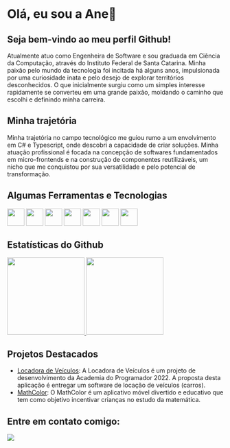 # Olá, eu sou a Ane👋

## Seja bem-vindo ao meu perfil Github!

Atualmente atuo como Engenheira de Software e sou graduada em Ciência da Computação, através do Instituto Federal de Santa Catarina. Minha paixão pelo mundo da tecnologia foi incitada há alguns anos, impulsionada por uma curiosidade inata e pelo desejo de explorar territórios desconhecidos. O que inicialmente surgiu como um simples interesse rapidamente se converteu em uma grande paixão, moldando o caminho que escolhi e definindo minha carreira.

## Minha trajetória
Minha trajetória no campo tecnológico me guiou rumo a um envolvimento em C# e Typescript, onde descobri a capacidade de criar soluções. Minha atuação profissional é focada na concepção de softwares fundamentados em micro-frontends e na construção de componentes reutilizáveis, um nicho que me conquistou por sua versatilidade e pelo potencial de transformação.

## Algumas Ferramentas e Tecnologias
<div>
  <img src="https://cdn.jsdelivr.net/gh/devicons/devicon/icons/csharp/csharp-original.svg" width="40" height="40" />
  <img src="https://cdn.jsdelivr.net/gh/devicons/devicon/icons/dot-net/dot-net-plain-wordmark.svg" width="40" height="40"/>
  <img src="https://cdn.jsdelivr.net/gh/devicons/devicon/icons/java/java-original.svg" width="40" height="40"/>
  <img src="https://cdn.jsdelivr.net/gh/devicons/devicon/icons/typescript/typescript-original.svg" width="40" height="40"/>
  <img src="https://cdn.jsdelivr.net/gh/devicons/devicon/icons/html5/html5-original.svg" width="40" height="40"/>
  <img src="https://cdn.jsdelivr.net/gh/devicons/devicon/icons/css3/css3-original.svg" width="40" height="40"/>
  <img src="https://cdn.jsdelivr.net/gh/devicons/devicon/icons/angularjs/angularjs-original.svg" width="40" height="40"/>
</div>

## Estatísticas do Github
<div>
  <a href="https://github.com/anegrizotti">
    <img height="180em" src="https://github-readme-stats.vercel.app/api/top-langs/?username=anegrizotti&layout=compact&langs_count=7&theme=dracula"/>
    <img height="180em" src="https://github-readme-stats.vercel.app/api?username=anegrizotti&show_icons=true&theme=dracula&include_all_commits=true&count_private=true"/>
  </a>
</div>

## Projetos Destacados
- [Locadora de Veículos](https://github.com/anegrizotti/locadora.de.veiculos-forms): A Locadora de Veículos é um projeto de desenvolvimento da Academia do Programador 2022. A proposta desta aplicação é entregar um software de locação de veículos (carros).
- [MathColor](https://github.com/anegrizotti/math_color): O MathColor é um aplicativo móvel divertido e educativo que tem como objetivo incentivar crianças no estudo da matemática.

## Entre em contato comigo:
<div>
  <a href="https://www.linkedin.com/in/anegrizotti/" target="_blank"><img src="https://img.shields.io/badge/-LinkedIn-%230077B5?style=for-the-badge&logo=linkedin&logoColor=white" target="_blank"></a>   
</div>
